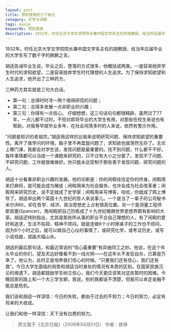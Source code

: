 ```yaml
---
layout: post
title: 预防堕落的三个秘方
category: 文学与诗歌
tags: maxim
keywords: 预防堕落
description: 1932年，时任北京大学文学院院长兼中国文学系主任的胡教授，给当年应届毕业的大学生写了数千字的肺腑之言
---
```


1932年，时任北京大学文学院院长兼中国文学系主任的胡教授，给当年应届毕业的大学生写了数千字的肺腑之言。

胡适告诫毕业生说，毕业之后，堕落的方式很多，他概括成两类。一是容易抛弃学生时代的求知欲望，二是容易抛弃学生时代理想的人生追求。为了保持求知欲望和人生追求，他开出了三种药方。

三种药方其实就是三句大白话。
* 第一句：总得时时寻一两个值得研究的问题；
* 第二句：总得多发展一点非职业的兴趣；
* 第三句：你得有一点信心。
仔细想想，这三句话句句都很精辟，虽然过了77年，一点儿都不过时。不但对即将毕业的大学生有用，对那些在校生来说也有帮助，对我等早就毕业多年、在社会闯荡多时的人来说，依然有警示作用。

“问题是知识的老祖宗。”胡适用这样的比喻来说明研究问题、保持求知欲望的重要性。离开了做学问的环境，脑子里不再盘旋问题了，求知欲也就荡然无存了。无论上哪门课，我都会对学生说，发现问题是最重要的。找不到问题，什么都干不好。每件事情都可以当成一个课题来研究的，只不过有大小之分罢了。发现不了问题、不研究问题，工作就很难做好。你只能永远受制于那些善于发现问题、研究问题的人。

胡适十分看重非职业兴趣的发展。他的论断是：你的闲暇往往定你的终身。闲暇用来打麻将，就可能会成为赌徒；闲暇用来为社会服务，也许会成为社会改革者；闲暇用来研究历史，说不定就成了史学家；闲暇用来写博客，哈哈，你就成了网上博导了。胡适举出两个英国十九世纪的哲人来说事儿。一个是当了一辈子的公司秘书米尔(Mil)，却在哲学、经济、政治思想史上占有很高位置。另一个是测量工程师斯宾塞(Spencer)，用闲暇把自己历练成了十九世纪晚期世界思想界颇有影响的大家。胡适还特别指出，尤其是那些所从事的职业不合自己理想的人，有了闲暇的爱好和追求，生活不枯寂、精神不烦闷。就是连做6个小时擦桌子的工作也不烦闷，因为6个小时之后，就可以做自己心仪的事情了，或研究化学，或考证历史，或写小说戏曲，或画大幅山水。

胡适的最后那句话，和最近常说的“信心最重要”有异曲同工之妙。他说，在这个年头毕业的你们，望及天边好像看不到一线光明——在这年头不发狂自杀，已算是万幸了。他认为，此时正是培养我们信心的时候。“只要我们还有信心，我们还有救”。今日大学生面临的局势和胡适当时身处的情况有本质的区别。在国家民族沉沦的境遇下，胡适都鼓励学生树立信心，我们今天更应该笑对这些暂时的困难。今晚回家的路上和一个大三学生聊，我说，别的我都说不清楚，但我可以肯定金融不能总是危机。

我们该和胡适一样深信：今日的失败，都由于过去的不努力；今日的努力，必定有将来的大收成。

让我们和他一样深信：天下没有白费的努力。


> 原文载于《北京日报》（2009年04月01日） 作者：铁铮

